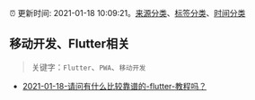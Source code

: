 :alarm_clock: 更新时间: 2021-01-18 10:09:21。[来源分类](../README.md)、[标签分类](../TAGS.md)、[时间分类](../TIMELINE.md)

## 移动开发、Flutter相关


> 关键字：`Flutter`、`PWA`、`移动开发`



- [2021-01-18-请问有什么比较靠谱的-flutter-教程吗？](https://www.v2ex.com/t/745997) 
